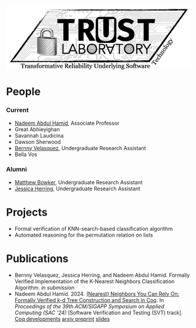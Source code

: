 ![TRUST logo](trust-lab-logo.png)

# People

### Current
- [Nadeem Abdul Hamid](https://cs.berry.edu/~nhamid), Associate Professor
- Great Abhieyighan
- Savannah Laudicina
- Dawson Sherwood
- [Bernny Velasquez](https://www.linkedin.com/in/bernny-velasquez-062a86244/), Undergraduate Research Assistant
- Bella Vos

### Alumni
- [Matthew Bowker](https://www.linkedin.com/in/matthew-bowker-283ab7221/), Undergraduate Research Assistant
- [Jessica Herring](https://www.linkedin.com/in/jessica-g-herring/), Undergraduate Research Assistant


# Projects

- Formal verification of KNN-search-based classification algorithm
- Automated reasoning for the permutation relation on lists

# Publications

- Bernny Velasquez, Jessica Herring, and Nadeem Abdul Hamid. Formally Verified Implementation of the K-Nearest Neighbors Classification Algorithm. *in submission*
- Nadeem Abdul Hamid. 2024. [(Nearest) Neighbors You Can Rely On: Formally Verified k-d Tree Construction and Search in Coq](https://doi.org/10.1145/3605098.3635960). In *Proceedings of the 39th ACM/SIGAPP Symposium on Applied Computing (SAC '24)* [Software Verification and Testing (SVT) track].  [Coq developments](https://github.com/nadeemabdulhamid/knn-search-coq) [arxiv preprint](https://arxiv.org/abs/2311.10965) [slides](present/sac2024-talk-slides.pdf)

